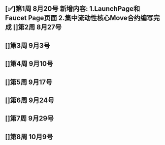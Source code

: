[✅]第1周 8月20号
新增内容:
1.LaunchPage和Faucet Page页面
2.集中流动性核心Move合约编写完成
[]第2周 8月27号
- 

[]第3周 9月3号
- 

[]第4周 9月10号
- 

[]第5周 9月17号
- 

[]第6周 9月24号
- 

[]第7周 9月29号
- 

[]第8周 10月9号
- 

